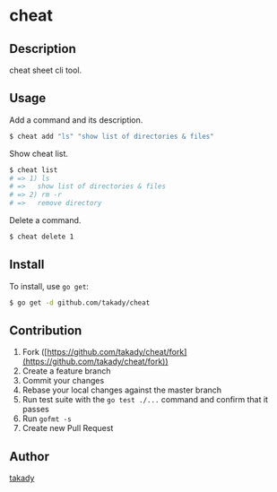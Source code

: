 cheat
====

## Description
cheat sheet cli tool.

## Usage

Add a command and its description.
```bash
$ cheat add "ls" "show list of directories & files"
```

Show cheat list.

```bash
$ cheat list
# => 1) ls
# =>   show list of directories & files
# => 2) rm -r
# =>   remove directory
```

Delete a command.

```bash
$ cheat delete 1
```

## Install

To install, use `go get`:

```bash
$ go get -d github.com/takady/cheat
```

## Contribution

1. Fork ([https://github.com/takady/cheat/fork](https://github.com/takady/cheat/fork))
1. Create a feature branch
1. Commit your changes
1. Rebase your local changes against the master branch
1. Run test suite with the `go test ./...` command and confirm that it passes
1. Run `gofmt -s`
1. Create new Pull Request

## Author

[takady](https://github.com/takady)
